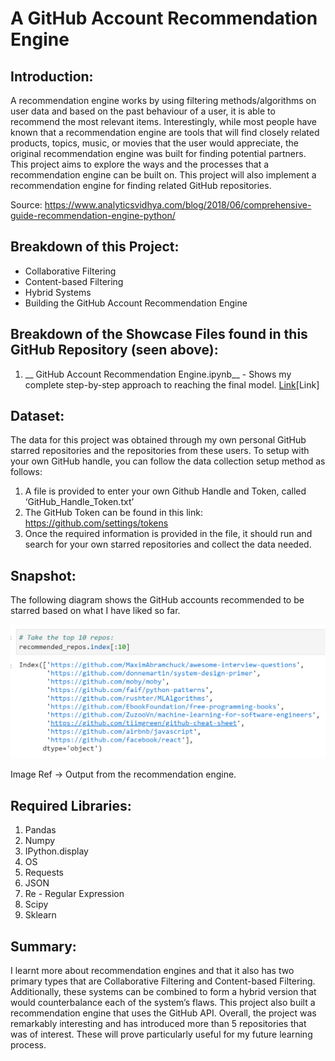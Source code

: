 # A GitHub Account Recommendation Engine

## Introduction:

A recommendation engine works by using filtering methods/algorithms on user data and based on the past behaviour of a user, it is able to recommend the most relevant items. Interestingly, while most people have known that a recommendation engine are tools that will find closely related products, topics, music, or movies that the user would appreciate, the original recommendation engine was built for finding potential partners. This project aims to explore the ways and the processes that a recommendation engine can be built on. This project will also implement a recommendation engine for finding related GitHub repositories.

Source: https://www.analyticsvidhya.com/blog/2018/06/comprehensive-guide-recommendation-engine-python/

## Breakdown of this Project:
- Collaborative Filtering
- Content-based Filtering
- Hybrid Systems
- Building the GitHub Account Recommendation Engine

## Breakdown of the Showcase Files found in this GitHub Repository (seen above):

1.	 __ GitHub Account Recommendation Engine.ipynb__ - Shows my complete step-by-step approach to reaching the final model. [Link](https://nbviewer.jupyter.org/github/ylee9107/DataScience_Projects/blob/main/Project%205%20-%20Recommendation%20Engine_GithubProfiles/GitHub%20Account%20Recommendation%20Engine.ipynb)[Link]

## Dataset:

The data for this project was obtained through my own personal GitHub starred repositories and the repositories from these users. To setup with your own GitHub handle, you can follow the data collection setup method as follows:
1) A file is provided to enter your own Github Handle and Token, called ‘GitHub_Handle_Token.txt’
2) The GitHub Token can be found in this link: https://github.com/settings/tokens
3) Once the required information is provided in the file, it should run and search for your own starred repositories and collect the data needed.
## Snapshot:

The following diagram shows the GitHub accounts recommended to be starred based on what I have liked so far.

<img src="Description Images/RecommendedAccounts.PNG" width="550">

Image Ref -> Output from the recommendation engine.

## Required Libraries:

1. Pandas
2. Numpy
3. IPython.display
4. OS
5. Requests
6. JSON
7. Re - Regular Expression
8. Scipy
9. Sklearn

## Summary:

I learnt more about recommendation engines and that it also has two primary types that are Collaborative Filtering and Content-based Filtering. Additionally, these systems can be combined to form a hybrid version that would counterbalance each of the system’s flaws. This project also built a recommendation engine that uses the GitHub API. Overall, the project was remarkably interesting and has introduced more than 5 repositories that was of interest. These will prove particularly useful for my future learning process.
